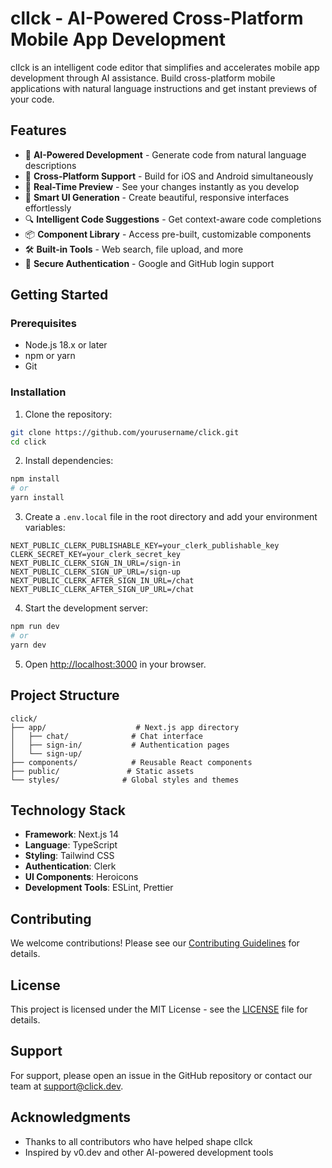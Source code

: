 # clIck - AI-Powered Cross-Platform Mobile App Development

clIck is an intelligent code editor that simplifies and accelerates mobile app development through AI assistance. Build cross-platform mobile applications with natural language instructions and get instant previews of your code.

## Features

- 🤖 **AI-Powered Development** - Generate code from natural language descriptions
- 📱 **Cross-Platform Support** - Build for iOS and Android simultaneously
- 🔄 **Real-Time Preview** - See your changes instantly as you develop
- 🎨 **Smart UI Generation** - Create beautiful, responsive interfaces effortlessly
- 🔍 **Intelligent Code Suggestions** - Get context-aware code completions
- 📦 **Component Library** - Access pre-built, customizable components
- 🛠️ **Built-in Tools** - Web search, file upload, and more
- 🔐 **Secure Authentication** - Google and GitHub login support

## Getting Started

### Prerequisites

- Node.js 18.x or later
- npm or yarn
- Git

### Installation

1. Clone the repository:
```bash
git clone https://github.com/yourusername/click.git
cd click
```

2. Install dependencies:
```bash
npm install
# or
yarn install
```

3. Create a `.env.local` file in the root directory and add your environment variables:
```env
NEXT_PUBLIC_CLERK_PUBLISHABLE_KEY=your_clerk_publishable_key
CLERK_SECRET_KEY=your_clerk_secret_key
NEXT_PUBLIC_CLERK_SIGN_IN_URL=/sign-in
NEXT_PUBLIC_CLERK_SIGN_UP_URL=/sign-up
NEXT_PUBLIC_CLERK_AFTER_SIGN_IN_URL=/chat
NEXT_PUBLIC_CLERK_AFTER_SIGN_UP_URL=/chat
```

4. Start the development server:
```bash
npm run dev
# or
yarn dev
```

5. Open [http://localhost:3000](http://localhost:3000) in your browser.

## Project Structure

```
click/
├── app/                    # Next.js app directory
│   ├── chat/              # Chat interface
│   ├── sign-in/           # Authentication pages
│   └── sign-up/
├── components/            # Reusable React components
├── public/               # Static assets
└── styles/              # Global styles and themes
```

## Technology Stack

- **Framework**: Next.js 14
- **Language**: TypeScript
- **Styling**: Tailwind CSS
- **Authentication**: Clerk
- **UI Components**: Heroicons
- **Development Tools**: ESLint, Prettier

## Contributing

We welcome contributions! Please see our [Contributing Guidelines](CONTRIBUTING.md) for details.

## License

This project is licensed under the MIT License - see the [LICENSE](LICENSE) file for details.

## Support

For support, please open an issue in the GitHub repository or contact our team at support@click.dev.

## Acknowledgments

- Thanks to all contributors who have helped shape clIck
- Inspired by v0.dev and other AI-powered development tools 